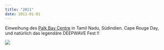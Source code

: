 ```yaml
---
title: "2011"
date: 2011-01-01
---
```


Einweihung des [Palk Bay Centre](https://www.deepwave.org/projekte/mangrovenprojekt/) in Tamil Nadu, Südindien. Cape Rouge Day, und natürlich das legendäre DEEPWAVE Fest !!

[![](https://res.cloudinary.com/deepwave-org/image/upload/v1747245675/deepwave.org/DSCN4563_copy-1024x768.jpg)](https://res.cloudinary.com/deepwave-org/image/upload/v1747245677/deepwave.org/DSCN4563_copy.jpg)
